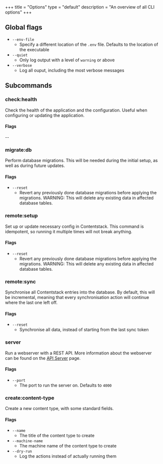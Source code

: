 +++
title = "Options"
type = "default"
description = "An overview of all CLI options"
+++

## Global flags

- `--env-file`
  - Specify a different location of the `.env` file. Defaults to the location of the executable
- `--quiet`
  - Only log output with a level of `warning` or above
- `--verbose`
  - Log all ouput, including the most verbose messages

## Subcommands

### check:health

Check the health of the application and the configuration.
Useful when configuring or updating the application.

#### Flags

--

### migrate:db

Perform database migrations. This will be needed during the initial setup,
as well as during future updates.

#### Flags

- `--reset`
  - Revert any previously done database migrations before applying the migrations. WARNING: This will delete any existing data in affected database tables.

### remote:setup

Set up or update necessary config in Contentstack.
This command is idempotent, so running it multiple times will not break anything.

#### Flags

- `--reset`
  - Revert any previously done database migrations before applying the migrations. WARNING: This will delete any existing data in affected database tables.

### remote:sync

Synchronise all Contentstack entries into the database.
By default, this will be incremental, meaning that every synchronisation action will continue where the last one left off.

#### Flags

- `--reset`
  - Synchronise all data, instead of starting from the last sync token

### server

Run a webserver with a REST API. More information about the webserver can be found on the [API Server](api-server) page.

#### Flags

- `--port`
  - The port to run the server on. Defaults to `4000`

### create:content-type

Create a new content type, with some standard fields.

#### Flags

- `--name`
  - The title of the content type to create
- `--machine-name`
  - The machine name of the content type to create
- `--dry-run`
  - Log the actions instead of actually running them
